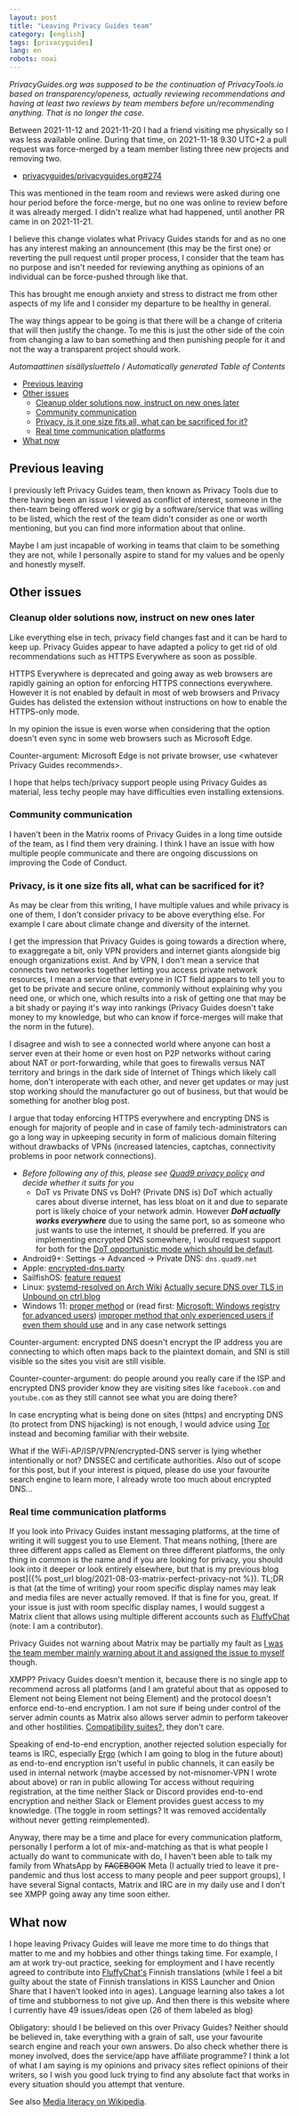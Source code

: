 ```yaml
---
layout: post
title: "Leaving Privacy Guides team"
category: [english]
tags: [privacyguides]
lang: en
robots: noai
---
```


_PrivacyGuides.org was supposed to be the continuation of PrivacyTools.io based
on transparency/openess, actually reviewing recommendations and having at least
two reviews by team members before un/recommending anything. That is no longer
the case._

Between 2021-11-12 and 2021-11-20 I had a friend visiting me physically so I was
less available online. During that time, on 2021-11-18 9.30 UTC+2 a pull request
was force-merged by a team member listing three new projects and removing two.

- [privacyguides/privacyguides.org#274](https://github.com/privacyguides/privacyguides.org/pull/274)

This was mentioned in the team room and reviews were asked during one hour
period before the force-merge, but no one was online to review before it was
already merged. I didn't realize what had happened, until another PR came in on
2021-11-21.

I believe this change violates what Privacy Guides stands for and as no one has
any interest making an announcement (this may be the first one) or reverting the
pull request until proper process, I consider that the team has no purpose and
isn't needed for reviewing anything as opinions of an individual can be
force-pushed through like that.

This has brought me enough anxiety and stress to distract me from other aspects
of my life and I consider my departure to be healthy in general.

The way things appear to be going is that there will be a change of criteria
that will then justify the change. To me this is just the other side of the coin
from changing a law to ban something and then punishing people for it and not
the way a transparent project should work.

<!-- editorconfig-checker-disable -->
<!-- prettier-ignore-start -->

<!-- START doctoc generated TOC please keep comment here to allow auto update -->
<!-- DON'T EDIT THIS SECTION, INSTEAD RE-RUN doctoc TO UPDATE -->
<em lang="fi">Automaattinen sisällysluettelo</em> / <em lang="en">Automatically generated Table of Contents</em>

- [Previous leaving](#previous-leaving)
- [Other issues](#other-issues)
  - [Cleanup older solutions now, instruct on new ones later](#cleanup-older-solutions-now-instruct-on-new-ones-later)
  - [Community communication](#community-communication)
  - [Privacy, is it one size fits all, what can be sacrificed for it?](#privacy-is-it-one-size-fits-all-what-can-be-sacrificed-for-it)
  - [Real time communication platforms](#real-time-communication-platforms)
- [What now](#what-now)

<!-- END doctoc generated TOC please keep comment here to allow auto update -->

<!-- prettier-ignore-end -->
<!-- editorconfig-checker-enable -->

## Previous leaving

I previously left Privacy Guides team, then known as Privacy Tools due to there
having been an issue I viewed as conflict of interest, someone in the then-team
being offered work or gig by a software/service that was willing to be listed,
which the rest of the team didn't consider as one or worth mentioning, but you
can find more information about that online.

Maybe I am just incapable of working in teams that claim to be something they
are not, while I personally aspire to stand for my values and be openly and
honestly myself.

## Other issues

### Cleanup older solutions now, instruct on new ones later

Like everything else in tech, privacy field changes fast and it can be hard to
keep up. Privacy Guides appear to have adapted a policy to get rid of old
recommendations such as HTTPS Everywhere as soon as possible.

HTTPS Everywhere is deprecated and going away as web browsers are rapidly
gaining an option for enforcing HTTPS connections everywhere. However it is not
enabled by default in most of web browsers and Privacy Guides has delisted the
extension without instructions on how to enable the HTTPS-only mode.

In my opinion the issue is even worse when considering that the option doesn't
even sync in some web browsers such as Microsoft Edge.

Counter-argument: Microsoft Edge is not private browser, use \<whatever Privacy
Guides recommends\>.

I hope that helps tech/privacy support people using Privacy Guides as material,
less techy people may have difficulties even installing extensions.

### Community communication

I haven't been in the Matrix rooms of Privacy Guides in a long time outside of
the team, as I find them very draining. I think I have an issue with how
multiple people communicate and there are ongoing discussions on improving the
Code of Conduct.

### Privacy, is it one size fits all, what can be sacrificed for it?

As may be clear from this writing, I have multiple values and while privacy is
one of them, I don't consider privacy to be above everything else. For example I
care about climate change and diversity of the internet.

I get the impression that Privacy Guides is going towards a direction where, to
exaggregate a bit, only VPN providers and internet giants alongside big enough
organizations exist. And by VPN, I don't mean a service that connects two
networks together letting you access private network resources, I mean a service
that everyone in ICT field appears to tell you to get to be private and secure
online, commonly without explaining why you need one, or which one, which
results into a risk of getting one that may be a bit shady or paying it's way
into rankings (Privacy Guides doesn't take money to my knowledge, but who can
know if force-merges will make that the norm in the future).

I disagree and wish to see a connected world where anyone can host a server even
at their home or even host on P2P networks without caring about NAT or
port-forwarding, while that goes to firewalls versus NAT territory and brings in
the dark side of Internet of Things which likely call home, don't interoperate
with each other, and never get updates or may just stop working should the
manufacturer go out of business, but that would be something for another blog
post.

I argue that today enforcing HTTPS everywhere and encrypting DNS is enough for
majority of people and in case of family tech-administrators can go a long way
in upkeeping security in form of malicious domain filtering without drawbacks of
VPNs (increased latencies, captchas, connectivity problems in poor network
connections).

- _Before following any of this, please see
  [Quad9 privacy policy](https://quad9.net/service/privacy/) and decide whether
  it suits for you_
  - DoT vs Private DNS vs DoH? (Private DNS is) DoT which actually cares about
    diverse internet, has less bloat on it and due to separate port is likely
    choice of your network admin. However **_DoH actually works everywhere_**
    due to using the same port, so as someone who just wants to use the
    internet, it should be preferred. If you are implementing encrypted DNS
    somewhere, I would request support for both for the
    [DoT opportunistic mode which should be default](https://datatracker.ietf.org/doc/html/rfc8310#section-5).
- Android9+: Settings -> Advanced -> Private DNS: `dns.quad9.net`
- Apple: [encrypted-dns.party](https://encrypted-dns.party/)
- SailfishOS:
  [feature request](https://forum.sailfishos.org/t/support-doh-for-sailfish/3616?u=mikaela)
- Linux:
  [systemd-resolved on Arch Wiki](https://wiki.archlinux.org/title/Systemd-resolved#DNS_over_TLS)
  [Actually secure DNS over TLS in Unbound on ctrl.blog](https://www.ctrl.blog/entry/unbound-tls-forwarding.html)
- Windows 11:
  [proper method](https://docs.microsoft.com/windows-server/networking/dns/doh-client-support)
  or (read first:
  [Microsoft: Windows registry for advanced users](https://docs.microsoft.com/troubleshoot/windows-server/performance/windows-registry-advanced-users))
  [improper method that only experienced users if even them should use](https://gitea.blesmrt.net/mikaela/shell-things/src/branch/master/Windows/DoH/DohWellKnownServers.reg)
  and in any case network settings

Counter-argument: encrypted DNS doesn't encrypt the IP address you are
connecting to which often maps back to the plaintext domain, and SNI is still
visible so the sites you visit are still visible.

Counter-counter-argument: do people around you really care if the ISP and
encrypted DNS provider know they are visiting sites like `facebook.com` and
`youtube.com` as they still cannot see what you are doing there?

In case encrypting what is being done on sites (https) and encrypting DNS (to
protect from DNS hijacking) is not enough, I would advice using
[Tor](https://torproject.org/) instead and becoming familiar with their website.

What if the WiFi-AP/ISP/VPN/encrypted-DNS server is lying whether intentionally
or not? DNSSEC and certificate authorities. Also out of scope for this post, but
if your interest is piqued, please do use your favourite search engine to learn
more, I already wrote too much about encrypted DNS...

### Real time communication platforms

If you look into Privacy Guides instant messaging platforms, at the time of
writing it will suggest you to use Element. That means nothing, [there are three
different apps called as Element on three different platforms, the only thing
in common is the name and if you are looking for privacy, you should look into
it deeper or look entirely elsewhere, but that is my previous blog
post]({% post_url blog/2021-08-03-matrix-perfect-privacy-not %}). TL;DR is that (at
the time of writing) your room specific display names may leak and media files are
never actually removed. If that is fine for you, great. If your issue is just with
room specific display names, I would suggest a Matrix client that allows using multiple
different accounts such as [FluffyChat](https://fluffychat.im/) (note: I am a contributor).

Privacy Guides not warning about Matrix may be partially my fault as
[I was the team member mainly warning about it and assigned the issue to myself](https://github.com/privacyguides/privacyguides.org/issues/50)
though.

XMPP? Privacy Guides doesn't mention it, because there is no single app to
recommend across all platforms (and I am grateful about that as opposed to
Element not being Element not being Element) and the protocol doesn't enforce
end-to-end encryption. I am not sure if being under control of the server admin
counts as Matrix also allows server admin to perform takeover and other
hostilities.
[Compatibility suites?](https://xmpp.org/about/myths/#everybody-implements-different-incompatible-extensions),
they don't care.

Speaking of end-to-end encryption, another rejected solution especially for
teams is IRC, especially [Ergo](https://ergo.chat/) (which I am going to blog in
the future about) as end-to-end encryption isn't useful in public channels, it
can easily be used in internal network (maybe accessed by not-misnomer-VPN I
wrote about above) or ran in public allowing Tor access without requiring
registration, at the time neither Slack or Discord provides end-to-end
encryption and neither Slack or Element provides guest access to my knowledge.
(The toggle in room settings? It was removed accidentally without never getting
reimplemented).

Anyway, there may be a time and place for every communication platform,
personally I perform a lot of mix-and-matching as that is what people I actually
do want to communicate with do, I haven't been able to talk my family from
WhatsApp by <s>FACEBOOK</s> Meta (I actually tried to leave it pre-pandemic and
thus lost access to many people and peer support groups), I have several Signal
contacts, Matrix and IRC are in my daily use and I don't see XMPP going away any
time soon either.

## What now

I hope leaving Privacy Guides will leave me more time to do things that matter
to me and my hobbies and other things taking time. For example, I am at work
try-out practice, seeking for employment and I have recently agreed to
contribute into [FluffyChat's](https://fluffychat.im/) Finnish translations
(while I feel a bit guilty about the state of Finnish translations in KISS
Launcher and Onion Share that I haven't looked into in ages). Language learning
also takes a lot of time and stubborness to not give up. And then there is this
website where I currently have 49 issues/ideas open (26 of them labeled as blog)

Obligatory: should I be believed on this over Privacy Guides? Neither should be
believed in, take everything with a grain of salt, use your favourite search
engine and reach your own answers. Do also check whether there is money
involved, does the service/app have affiliate programme? I think a lot of what I
am saying is my opinions and privacy sites reflect opinions of their writers, so
I wish you good luck trying to find any absolute fact that works in every
situation should you attempt that venture.

See also
[Media literacy on Wikipedia](https://en.wikipedia.org/wiki/Media_literacy).
